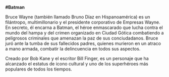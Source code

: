 
**#Batman**

Bruce Wayne (también llamado Bruno Díaz en Hispanoamérica) es un filántropo, 
multimillonario y el presidente corporativo de Empresas Wayne. En secreto, 
él encarna a Batman, el héroe enmascarado que lucha contra el mundo del hampa 
y del crimen organizado en Ciudad Gótica combatiendo a peligrosos criminales 
que amenazan la paz de sus conciudadanos. Bruce juró ante la tumba de sus fallecidos 
padres, quienes murieron en un atraco a mano armada, combatir la delincuencia 
en todos sus aspectos.

Creado por Bob Kane y el escritor Bill Finger, es un personaje que ha alcanzado el 
estatus de icono cultural y uno de los superhéroes más populares de todos los tiempos.
